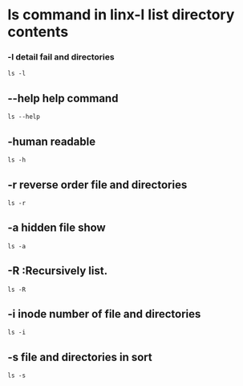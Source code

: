 # ls command in linx-l list directory contents 
### -l detail fail and directories
```
ls -l
```
## --help help command
```
ls --help
``` 
## -human readable
```
ls -h
``` 
## -r reverse order file and directories
```
ls -r
``` 
## -a hidden file show
``` 
ls -a
```
## -R :Recursively list.
```
ls -R
```
## -i inode number of file and directories
```
ls -i
```
## -s file and directories in sort
```
ls -s
``` 

